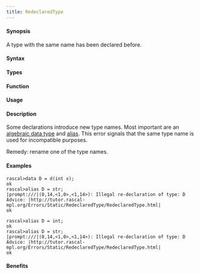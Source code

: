 ```yaml
---
title: RedeclaredType
---
```


#### Synopsis

A type with the same name has been declared before.

#### Syntax

#### Types

#### Function
       
#### Usage

#### Description

Some declarations introduce new type names. Most important are an 
[algebraic data type](/docs//Rascal/Declarations/AlgebraicDataType) and [alias](/docs//Rascal/Declarations/Alias).
This error signals that the same type name is used for incompatible purposes.

Remedy: rename one of the type names.

#### Examples


```rascal-shell
rascal>data D = d(int x);
ok
rascal>alias D = str;
|prompt:///|(0,14,<1,0>,<1,14>): Illegal re-declaration of type: D
Advice: |http://tutor.rascal-mpl.org/Errors/Static/RedeclaredType/RedeclaredType.html|
ok
```


```rascal-shell
rascal>alias D = int;
ok
rascal>alias D = str;
|prompt:///|(0,14,<1,0>,<1,14>): Illegal re-declaration of type: D
Advice: |http://tutor.rascal-mpl.org/Errors/Static/RedeclaredType/RedeclaredType.html|
ok
```

#### Benefits


